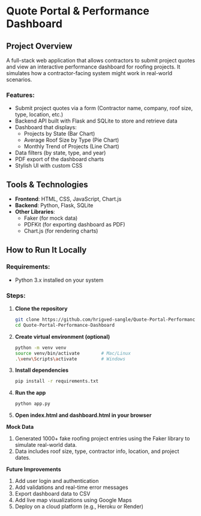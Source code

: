 # Quote Portal & Performance Dashboard

## Project Overview
A full-stack web application that allows contractors to submit project quotes and view an interactive performance dashboard for roofing projects. It simulates how a contractor-facing system might work in real-world scenarios.

### Features:
- Submit project quotes via a form (Contractor name, company, roof size, type, location, etc.)
- Backend API built with Flask and SQLite to store and retrieve data
- Dashboard that displays:
  - Projects by State (Bar Chart)
  - Average Roof Size by Type (Pie Chart)
  - Monthly Trend of Projects (Line Chart)
- Data filters (by state, type, and year)
- PDF export of the dashboard charts
- Stylish UI with custom CSS

## Tools & Technologies
- **Frontend**: HTML, CSS, JavaScript, Chart.js
- **Backend**: Python, Flask, SQLite
- **Other Libraries**:
  - Faker (for mock data)
  - PDFKit (for exporting dashboard as PDF)
  - Chart.js (for rendering charts)

## How to Run It Locally

### Requirements:
- Python 3.x installed on your system

### Steps:
1. **Clone the repository**
   ```bash
   git clone https://github.com/hrigved-sangle/Quote-Portal-Performance-Dashboard.git
   cd Quote-Portal-Performance-Dashboard
2. **Create virtual environment (optional)**
    ```bash
    python -m venv venv
    source venv/bin/activate        # Mac/Linux
    .\venv\Scripts\activate         # Windows
3. **Install dependencies**
    ```bash
    pip install -r requirements.txt
4. **Run the app**
    ```bash
    python app.py
5. **Open index.html and dashboard.html in your browser**

**Mock Data**
1. Generated 1000+ fake roofing project entries using the Faker library to simulate real-world data.
2. Data includes roof size, type, contractor info, location, and project dates.

**Future Improvements**
1. Add user login and authentication
2. Add validations and real-time error messages
3. Export dashboard data to CSV
4. Add live map visualizations using Google Maps
5. Deploy on a cloud platform (e.g., Heroku or Render)

